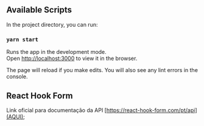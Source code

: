 ## Available Scripts

In the project directory, you can run:

### `yarn start`

Runs the app in the development mode.<br />
Open [http://localhost:3000](http://localhost:3000) to view it in the browser.

The page will reload if you make edits. You will also see any lint errors in the console.

## React Hook Form

Link oficial para documentação da API [https://react-hook-form.com/pt/api](AQUI);
